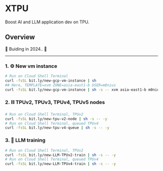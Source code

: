 # XTPU

Boost AI and LLM application dev on TPU.

## Overview

🚧 Buiding in 2024.. 🚧

---

### 1. ⚙ New vm instance

```bash
# Run on Cloud Shell Terminal
curl -fsSL bit.ly/new-gcp-vm-instance | sh
## Here, TEMPLATE=xvm ZONE=asia-east1-b USER=m0nius
curl -fsSL bit.ly/new-gcp-vm-instance | sh -s -- xvm asia-east1-b m0nius
```

### 2. ⛓ TPUv2, TPUv3, TPUv4, TPUv5 nodes

```bash
# Run on Cloud Shell Terminal, TPUv2
curl -fsSL bit.ly/new-tpu-v2-node | sh -s -- -y
# Run on Cloud Shell Terminal, queued TPUv4
curl -fsSL bit.ly/new-tpu-v4-queue | sh -s -- -y
```

### 3. 🫧 LLM training

```bash
# Run on Cloud Shell Terminal, TPUv2
curl -fsSL bit.ly/new-LLM-TPUv2-train | sh -s -- -y
# Run on Cloud Shell Terminal, queued TPUv4
curl -fsSL bit.ly/new-LLM-TPUv4-train | sh -s -- -y
```